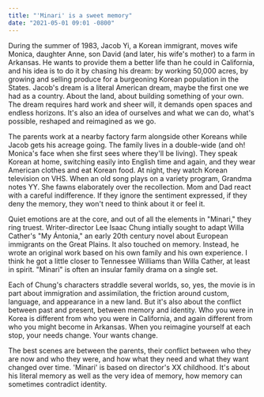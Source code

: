 ```yaml
---
title: "'Minari' is a sweet memory"
date: "2021-05-01 09:01 -0800"
---
```

During the summer of 1983, Jacob Yi, a Korean immigrant, moves wife Monica, daughter Anne, son David (and later, his wife's mother) to a farm in Arkansas. He wants to provide them a better life than he could in California, and his idea is to do it by chasing his dream: by working 50,000 acres, by growing and selling produce for a burgeoning Korean population in the States. Jacob's dream is a literal American dream, maybe the first one we had as a country. About the land, about building something of your own. The dream requires hard work and sheer will, it demands open spaces and endless horizons. It's also an idea of ourselves and what we can do, what's possible, reshaped and reimagined as we go.

The parents work at a nearby factory farm alongside other Koreans while Jacob gets his acreage going. The family lives in a double-wide (and oh! Monica's face when she first sees where they'll be living). They speak Korean at home, switching easily into English time and again, and they wear American clothes and eat Korean food. At night, they watch Korean television on VHS. When an old song plays on a variety program, Grandma notes YY. She fawns elaborately over the recollection. Mom and Dad react with a careful indifference. If they ignore the sentiment expressed, if they deny the memory, they won't need to think about it or feel it.

Quiet emotions are at the core, and out of all the elements in "Minari," they ring truest. Writer-director Lee Isaac Chung intially sought to adapt Willa Cather's "My Ántonia," an early 20th century novel about European immigrants on the Great Plains. It also touched on memory. Instead, he wrote an original work based on his own family and his own experience. I think he got a little closer to Tennessee Williams than Willa Cather, at least in spirit. "Minari" is often an insular family drama on a single set.

Each of Chung's characters straddle several worlds, so, yes, the movie is in part about immigration and assimilation, the friction around custom, language, and appearance in a new land. But it's also about the conflict between past and present, between memory and identity. Who you were in Korea is different from who you were in California, and again different from who you might become in Arkansas. When you reimagine yourself at each stop, your needs change. Your wants change.



The best scenes are between the parents, their conflict between who they are now and who they were, and how what they need and what they want changed over time. 'Minari' is based on director's XX childhood. It's about his literal memory as well as the very idea of memory, how memory can sometimes contradict identity.

